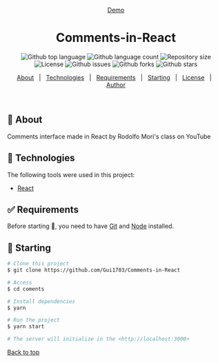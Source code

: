 <div align="center" id="top"> 


<a href="https://comments-in-react.netlify.app" target="_blank">Demo</a> 
</div>

<h1 align="center">Comments-in-React
</h1>

<p align="center">
  <img alt="Github top language" src="https://img.shields.io/github/languages/top/Gui1703/Comments-in-React?color=56BEB8">

  <img alt="Github language count" src="https://img.shields.io/github/languages/count/Gui1703/Comments-in-React?color=56BEB8">

  <img alt="Repository size" src="https://img.shields.io/github/repo-size/Gui1703/Comments-in-React?color=56BEB8">

  <img alt="License" src="https://img.shields.io/github/license/Gui1703/Comments-in-React?color=56BEB8">

  <img alt="Github issues" src="https://img.shields.io/github/issues/Gui1703/Comments-in-React?color=56BEB8" />

  <img alt="Github forks" src="https://img.shields.io/github/forks/Gui1703/Comments-in-React?color=56BEB8" />

  <img alt="Github stars" src="https://img.shields.io/github/stars/Gui1703/Comments-in-React?color=56BEB8" />
</p>

<p align="center">
  <a href="#dart-about">About</a> &#xa0; | &#xa0; 
  <a href="#rocket-technologies">Technologies</a> &#xa0; | &#xa0;
  <a href="#white_check_mark-requirements">Requirements</a> &#xa0; | &#xa0;
  <a href="#checkered_flag-starting">Starting</a> &#xa0; | &#xa0;
  <a href="#memo-license">License</a> &#xa0; | &#xa0;
  <a href="https://github.com/{{YOUR_GITHUB_USERNAME}}" target="_blank">Author</a>
</p>

<br>

## :dart: About ##

Comments interface made in React by Rodolfo Mori's class on YouTube


## :rocket: Technologies ##

The following tools were used in this project:

- [React](https://pt-br.reactjs.org/)

## :white_check_mark: Requirements ##

Before starting :checkered_flag:, you need to have [Git](https://git-scm.com) and [Node](https://nodejs.org/en/) installed.

## :checkered_flag: Starting ##

```bash
# Clone this project
$ git clone https://github.com/Gui1703/Comments-in-React

# Access
$ cd coments

# Install dependencies
$ yarn

# Run the project
$ yarn start

# The server will initialize in the <http://localhost:3000>
```


<a href="#top">Back to top</a>
